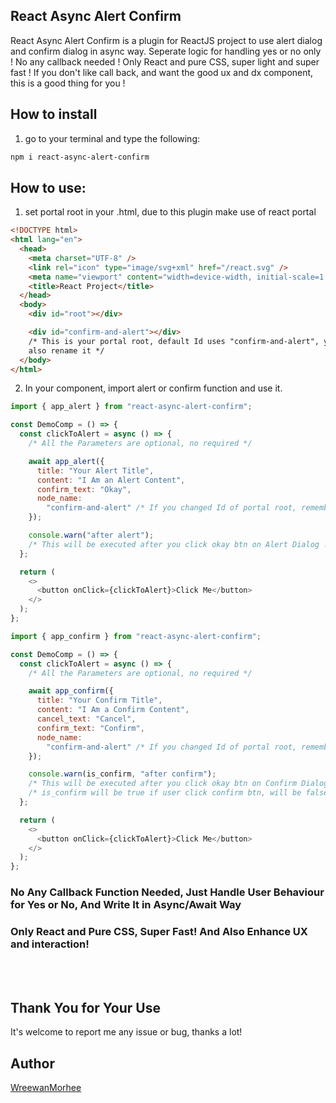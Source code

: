 ## React Async Alert Confirm

React Async Alert Confirm is a plugin for ReactJS project to use alert dialog and confirm dialog in async way.
Seperate logic for handling yes or no only ! No any callback needed !
Only React and pure CSS, super light and super fast !
If you don't like call back, and want the good ux and dx component, this is a good thing for you !

## How to install

1. go to your terminal and type the following:

```bash
npm i react-async-alert-confirm
```

## How to use:

1. set portal root in your .html, due to this plugin make use of react portal

```html
<!DOCTYPE html>
<html lang="en">
  <head>
    <meta charset="UTF-8" />
    <link rel="icon" type="image/svg+xml" href="/react.svg" />
    <meta name="viewport" content="width=device-width, initial-scale=1.0" />
    <title>React Project</title>
  </head>
  <body>
    <div id="root"></div>

    <div id="confirm-and-alert"></div>
    /* This is your portal root, default Id uses "confirm-and-alert", you could
    also rename it */
  </body>
</html>
```

2. In your component, import alert or confirm function and use it.

```js
import { app_alert } from "react-async-alert-confirm";

const DemoComp = () => {
  const clickToAlert = async () => {
    /* All the Parameters are optional, no required */

    await app_alert({
      title: "Your Alert Title",
      content: "I Am an Alert Content",
      confirm_text: "Okay",
      node_name:
        "confirm-and-alert" /* If you changed Id of portal root, remember to specify here */,
    });

    console.warn("after alert");
    /* This will be executed after you click okay btn on Alert Dialog ! */
  };

  return (
    <>
      <button onClick={clickToAlert}>Click Me</button>
    </>
  );
};
```

```js
import { app_confirm } from "react-async-alert-confirm";

const DemoComp = () => {
  const clickToAlert = async () => {
    /* All the Parameters are optional, no required */

    await app_confirm({
      title: "Your Confirm Title",
      content: "I Am a Confirm Content",
      cancel_text: "Cancel",
      confirm_text: "Confirm",
      node_name:
        "confirm-and-alert" /* If you changed Id of portal root, remember to specify here */,
    });

    console.warn(is_confirm, "after confirm");
    /* This will be executed after you click okay btn on Confirm Dialog ! */
    /* is_confirm will be true if user click confirm btn, will be false if user click cancel btn */
  };

  return (
    <>
      <button onClick={clickToAlert}>Click Me</button>
    </>
  );
};
```

### No Any Callback Function Needed, Just Handle User Behaviour for Yes or No, And Write It in Async/Await Way

### Only React and Pure CSS, Super Fast! And Also Enhance UX and interaction!

<br /><br />

## Thank You for Your Use

It's welcome to report me any issue or bug, thanks a lot!

## Author

[WreewanMorhee](https://github.com/WreewanMorhee)
